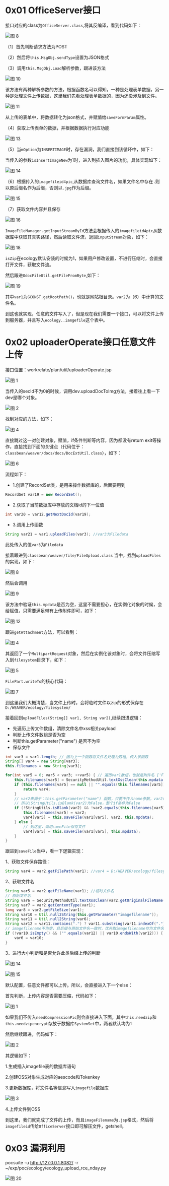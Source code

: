 0x01 OfficeServer接口
===================

接口对应的class为`OfficeServer.class`,将其反编译，看到代码如下：

![图 8](https://shs3.b.qianxin.com/attack_forum/2022/07/attach-e2be025e14be4d7bee83623a8834e24bfbfe65af.jpg)

（1）首先判断请求方法为POST

（2）然后将`this.MsgObj.sendType`设置为JSON格式

（3）调用`this.MsgObj.Load`解析参数，跟进该方法

![图 10](https://shs3.b.qianxin.com/attack_forum/2022/07/attach-deb70605dc2f0fddbd791a72b963d8a930eb0c80.jpg)

该方法有两种解析参数的方法，根据函数名可以得知，一种是处理表单数据，另一种是处理文件上传数据，这里我们先看处理表单数据的，因为还没涉及到文件。

![图 11](https://shs3.b.qianxin.com/attack_forum/2022/07/attach-dd1678d9cc85af31d52482c8b2a681dc3d061695.jpg)

从上传的表单中，将数据转化为json格式，并赋值给`saveFormParam`属性。

（4）获取上传表单的数据，并根据数据执行对应功能

![图 13](https://shs3.b.qianxin.com/attack_forum/2022/07/attach-a4aec26dec460b8e77ff0f83dc60dbe94c6887bd.jpg)

（5）当`mOption`为`INSERTIMAGE`时，存在漏洞，我们直接到该循环中，如下：

当传入的参数`isInsertImageNew`为1时，进入到插入图片的功能，具体实现如下：

![图 14](https://shs3.b.qianxin.com/attack_forum/2022/07/attach-4615a3a825c65ced3c92cefd52e8e6b9942e6028.jpg)

（6）根据传入的`imagefileid4pic`,从数据库查询文件名，如果文件名中存在`.`则以原后缀名作为后缀，否则以`.jpg`作为后缀。

![图 15](https://shs3.b.qianxin.com/attack_forum/2022/07/attach-065d3e463af11323770fa36deb8bf8f5786b29c7.jpg)

（7）获取文件内容并且保存

![图 16](https://shs3.b.qianxin.com/attack_forum/2022/07/attach-1d250b1ce67c42ff1fdc2b13e66ccab21e272e55.jpg)

`ImageFileManager.getInputStreamById`方法会根据传入的`imagefileid4pic`从数据库中获取其真实路径，然后读取文件流，返回`inputStream`对象，如下：

![图 18](https://shs3.b.qianxin.com/attack_forum/2022/07/attach-63c5960c89f357d63bd70a6bf4befdd76f352403.jpg)

`isZip`在ecology默认安装的时候为1，如果用户修改设置，不进行压缩时，会直接打开文件，获取文件流。

然后跟进`OdocFileUtil.getFileFromByte`,如下：

![图 19](https://shs3.b.qianxin.com/attack_forum/2022/07/attach-6bedeab1843590f5dcece7b45c6841001ff7867b.jpg)

其中`var1`为`GCONST.getRootPath()`，也就是网站根目录。`var2`为（6）中计算的文件名。

到这也就实现，任意的文件写入了，但是现在我们需要一个接口，可以将文件上传到服务器，并且写入`ecology..iamgefile`这个表中。

0x02 uploaderOperate接口任意文件上传
============================

接口位置：workrelate/plan/util/uploaderOperate.jsp

![图 1](https://shs3.b.qianxin.com/attack_forum/2022/07/attach-2c50976c6d1cb515af1dddf1b96cdf57c3273d98.jpg)

当传入的secId不为0的时候，调用dev.uploadDocToImg方法，接着往上看一下dev是哪个对象。

![图 2](https://shs3.b.qianxin.com/attack_forum/2022/07/attach-e3eddbe07d2468e80c42026b233805286ef0a1b6.jpg)

找到对应的方法，如下：

![图 4](https://shs3.b.qianxin.com/attack_forum/2022/07/attach-00f36f08eb57c83235e372342993d877a8ed445d.jpg)

直接跳过这一对创建对象，赋值，if条件判断等内容，因为都没有return exit等操作，直接找到下面的关键点（代码位于：`classbean/weaver/docs/docs/DocExtUtil.class`），如下：

![图 6](https://shs3.b.qianxin.com/attack_forum/2022/07/attach-7263a8154b8c7c7d22542f9ee5c4868e68be18a6.jpg)

流程如下：

- 1.创建了RecordSet类，是用来操作数据库的，后面要用到

```java
RecordSet var19 = new RecordSet();
```

- 2.获取了当前数据库中存放的文档id的下一位值

```java
int var20 = var12.getNextDocId(var19);
```

- 3.调用上传函数

```java
String var21 = var1.uploadFiles(var3); //var3为Filedata
```

此处传入的值`var3`为`Filedata`

接着跟进到`classbean/weaver/file/FileUpload.class` 当中，找到`uploadFiles`的实现，如下：

![图 8](https://shs3.b.qianxin.com/attack_forum/2022/07/attach-f63f41519c682d84d3b558eb17652539526fbfbd.jpg)

然后会调用

![图 9](https://shs3.b.qianxin.com/attack_forum/2022/07/attach-aa8e1d30e27dda8c65726978f0248983e76ab5b7.jpg)

该方法中验证`this.mpdata`是否为空，这里不需要担心，在实例化对象的时候，会给赋值，只需要满足带有上传附件即可，如下：

![图 12](https://shs3.b.qianxin.com/attack_forum/2022/07/attach-12024c1ed4435378f584aa61de7f3370d2229c9c.jpg)

跟进`getAttachment`方法，可以看到：

![图 4](https://shs3.b.qianxin.com/attack_forum/2022/07/attach-8c1df8c604a8d8ab8c3a913c579acd41e40acd42.jpg)

其返回了一个`MultipartRequest`对象，然后在实例化该对象时，会将文件压缩写入到`filesystem`目录下，如下：

![图 5](https://shs3.b.qianxin.com/attack_forum/2022/07/attach-0fa237bb41bbc4197146a3500407c70878cd9ca8.jpg)

`FilePart.writeTo`的核心代码：

![图 7](https://shs3.b.qianxin.com/attack_forum/2022/07/attach-cc843b02358d623908e329f83989f1a0fb9e7665.jpg)

到这里我们大概清楚，当文件上传时，会将临时文件以zip的形式保存在`D:/WEAVER/ecology/filesystem/`

接着回到`uploadFiles(String[] var1, String var2)`,继续跟进逻辑：

- 先遍历上传文件数组，清除文件名中xss相关payload
- 判断上传文件数组是否为空
- 判断this.getParameter("name") 是否不为空
- 保存文件

```java
int var3 = var1.length; // 因为上一个函数将文件名处理为数组，传入该函数
String[] var4 = new String[var3];
this.filenames = new String[var3];

for(int var5 = 0; var5 < var3; ++var5) { // 遍历var1数组，也就是附件名 ['Filedata']
    this.filenames[var5] = SecurityMethodUtil.textXssClean(this.mpdata.getOriginalFileName(var1[var5])); // xss清除
    if (this.filenames[var5] == null || "".equals(this.filenames[var5])) { // 判断请求中是否未传入文件
        return var4;
    }
    // var2来源于：this.getParameter("name") 函数，只要不传入name参数，var2即为False
    // 所以!StringUtils.isBlank(var2)为False，整个if条件为False
    if (!StringUtils.isBlank(var2) && !var2.equals(this.filenames[var5]) && (var2.equals(this.filenames[var5]) || "file".equals(this.filenames[var5]))) {
        this.filenames[var5] = var2;
        var4[var5] = this.saveFile(var1[var5], var2, this.mpdata);
    } else {
        // 到这里，调用saveFile保存文件 
        var4[var5] = this.saveFile(var1[var5], this.mpdata);
    }
}
```

跟进到`saveFile`当中，看一下逻辑实现：

1、获取文件保存路径：

```java
String var4 = var2.getFilePath(var1); //var4 = D:/WEAVER/ecology/filesystem/
```

2、获取文件名

```java
String var5 = var2.getFileName(var1); //临时文件名
// 原始文件名
String var6 = SecurityMethodUtil.textXssClean(var2.getOriginalFileName(var1));
String var7 = var2.getContentType(var1);
long var8 = var2.getFileSize(var1);
String var10 = Util.null2String(this.getParameter("imagefilename"));
String var11 = Util.null2String(var6);
String var12 = var11.contains(".") ? var11.substring(var11.indexOf(".")) : "";
// imagefilename不为空，且后缀与原始文件名一致时，优先取imagefilename作为文件名
if (!var10.isEmpty() && ("".equals(var12) || var10.endsWith(var12))) {
    var6 = var10;
}
```

3、进行大小判断和是否允许此类后缀上传的判断

![图 14](https://shs3.b.qianxin.com/attack_forum/2022/07/attach-70070123389c33a75e1f4e5295b6dff59a267177.jpg)

![图 15](https://shs3.b.qianxin.com/attack_forum/2022/07/attach-10a9bb9b23aa463de68e1710257bd454c0043e98.jpg)

默认配置，任意文件都可以上传。所以，会直接进入下一个else：

首先判断，上传内容是否需要压缩，代码如下：

![图 1](https://shs3.b.qianxin.com/attack_forum/2022/07/attach-bc321538530c57259a9f383c45ab4e4e69c08109.jpg)

如果我们不传入`needCompressionPic`则会直接进入下面，其中`this.needzip`和`this.needzipencrypt`存放于数据库`SystemSet`中，两者默认均为1

然后继续跟进，代码如下：

![图 2](https://shs3.b.qianxin.com/attack_forum/2022/07/attach-eae0d445d902b23e1e98583ea759fad6aa8be2c1.jpg)

其逻辑如下：

1.生成插入imagefile表的数据库语句

2.创建OSS对象生成对应的aescode和Tokenkey

3.更新数据库，将文件名等信息写入`imagefile`数据库

![图 3](https://shs3.b.qianxin.com/attack_forum/2022/07/attach-56f06881e818ecbfce6fb0889e3bda0e217cf2a5.jpg)

4.上传文件到OSS

到这里，我们就完成了文件的上传，而且`imageFilename`为`.jsp`格式，然后将`imagefileid`传给`OfficeServer`接口即可解压文件，getshell。

0x03 漏洞利用
=========

pocsuite -u <http://127.0.0.1:8082/> -r ~/exp/poc/ecology/ecology\_upload\_rce\_nday.py

![图 20](https://shs3.b.qianxin.com/attack_forum/2022/07/attach-147628a4d964c0586f02b7c9e4bbe60d006251dd.jpg)